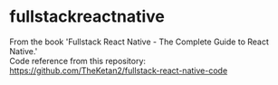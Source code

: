 # fullstackreactnative
From the book 'Fullstack React Native - The Complete Guide to React Native.'<br />
Code reference from this repository: https://github.com/TheKetan2/fullstack-react-native-code
